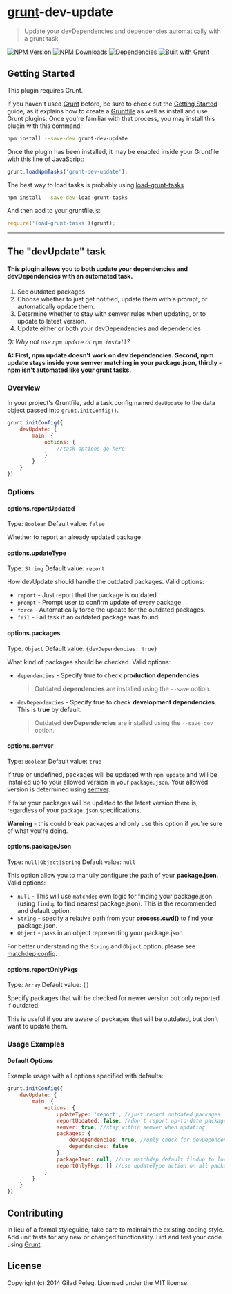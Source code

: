 # [grunt](http://gruntjs.com/)-dev-update
> Update your devDependencies and dependencies automatically with a grunt task

[![NPM Version](http://img.shields.io/npm/v/grunt-dev-update.svg?style=flat)](https://npmjs.org/package/grunt-dev-update)
[![NPM Downloads](http://img.shields.io/npm/dm/grunt-dev-update.svg?style=flat)](https://npmjs.org/package/grunt-dev-update)
[![Dependencies](http://img.shields.io/gemnasium/pgilad/grunt-dev-update.svg?style=flat)](https://gemnasium.com/pgilad/grunt-dev-update)
[![Built with Grunt](http://img.shields.io/badge/BUILT_WITH-GRUNT-orange.svg?style=flat)](http://gruntjs.com/)

## Getting Started
This plugin requires Grunt.

If you haven't used [Grunt](http://gruntjs.com/) before,
be sure to check out the [Getting Started](http://gruntjs.com/getting-started) guide,
as it explains how to create a [Gruntfile](http://gruntjs.com/sample-gruntfile) as well as install and use Grunt plugins.
Once you're familiar with that process, you may install this plugin with this command:

```bash
npm install --save-dev grunt-dev-update
```

Once the plugin has been installed, it may be enabled inside your Gruntfile with this line of JavaScript:

```js
grunt.loadNpmTasks('grunt-dev-update');
```

The best way to load tasks is probably using [load-grunt-tasks](https://github.com/sindresorhus/load-grunt-tasks)

```bash
npm install --save-dev load-grunt-tasks
```

And then add to your gruntfile.js:
```js
require('load-grunt-tasks')(grunt);
```

***

## The "devUpdate" task

#### This plugin allows you to both update your dependencies and devDependencies with an automated task.

1. See outdated packages
2. Choose whether to just get notified, update them with a prompt, or automatically update them.
3. Determine whether to stay with semver rules when updating, or to update to latest version.
4. Update either or both your devDependencies and dependencies

*Q: Why not use `npm update` or `npm install`?*

**A: First, npm update doesn't work on dev dependencies. Second, npm update stays inside your semver matching in your package.json,
thirdly - npm isn't automated like your grunt tasks.**

### Overview
In your project's Gruntfile, add a task config named `devUpdate` to the data object passed into `grunt.initConfig()`.

```js
grunt.initConfig({
    devUpdate: {
        main: {
            options: {
                //task options go here
            }
        }
    }
})
```

### Options

#### options.reportUpdated
Type: `Boolean`
Default value: `false`

Whether to report an already updated package

#### options.updateType
Type: `String`
Default value: `report`

How devUpdate should handle the outdated packages. Valid options:

* `report` - Just report that the package is outdated.
* `prompt` - Prompt user to confirm update of every package
* `force` - Automatically force the update for the outdated packages.
* `fail` - Fail task if an outdated package was found.

#### options.packages
Type: `Object`
Default value: `{devDependencies: true}`

What kind of packages should be checked. Valid options:

* `dependencies` - Specify true to check **production dependencies**.

    > Outdated **dependencies** are installed using the `--save` option.

* `devDependencies` - Specify true to check **development dependencies**. This is **true** by default.

    > Outdated **devDependencies** are installed using the `--save-dev` option.

#### options.semver
Type: `Boolean`
Default value: `true`

If true or undefined, packages will be updated with `npm update` and will be installed up to your allowed version in
your `package.json`. Your allowed version is determined using [semver](http://semver.org).

If false your packages will be updated to the latest version there is, regardless of your `package.json` specifications.

**Warning** - this could break packages and only use this option if you're sure of what you're doing.

#### options.packageJson
Type: `null|Object|String`
Default value: `null`

This option allow you to manully configure the path of your **package.json**. Valid options:

* `null` - This will use `matchdep` own logic for finding your package.json (using `findup` to find
nearest package.json). This is the recommended and default option.
* `String` - specify a relative path from your **process.cwd()** to find your package.json.
* `Object` - pass in an object representing your package.json

For better understanding the `String` and `Object` option, please see [matchdep config](https://github.com/tkellen/node-matchdep#config).

#### options.reportOnlyPkgs
Type: `Array`
Default value: `[]`

Specify packages that will be checked for newer version but only reported if outdated.

This is useful if you are aware of packages that will be outdated, but don't want to update them.

### Usage Examples

#### Default Options
Example usage with all options specified with defaults:

```js
grunt.initConfig({
    devUpdate: {
        main: {
            options: {
                updateType: 'report', //just report outdated packages
                reportUpdated: false, //don't report up-to-date packages
                semver: true, //stay within semver when updating
                packages: {
                    devDependencies: true, //only check for devDependencies
                    dependencies: false
                },
                packageJson: null, //use matchdep default findup to locate package.json
                reportOnlyPkgs: [] //use updateType action on all packages
            }
        }
    }
})
```

## Contributing
In lieu of a formal styleguide, take care to maintain the existing coding style. Add unit tests for any new or changed functionality. Lint and test your code using [Grunt](http://gruntjs.com/).

## License
Copyright (c) 2014 Gilad Peleg. Licensed under the MIT license.
